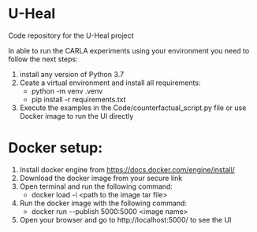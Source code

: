 # U-Heal
Code repository for the U-Heal project

In able to run the CARLA experiments using your environment you need to follow the next steps:
1. install any version of Python 3.7
2. Ceate a virtual environment and install all requirements:
    - python -m venv .venv
    - pip install -r requirements.txt
3. Execute the examples in the Code/counterfactual_script.py file or use Docker image to run the UI directly

# Docker setup:
1. Install docker engine from https://docs.docker.com/engine/install/
2. Download the docker image from your secure link
3. Open terminal and run the following command: 
   - docker load -i \<path to the image tar file\>
4. Run the docker image with the following command:
   - docker run --publish 5000:5000 \<image name\>
5. Open your browser and go to http://localhost:5000/ to see the UI
